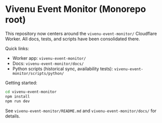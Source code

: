 # Vivenu Event Monitor (Monorepo root)

This repository now centers around the `vivenu-event-monitor/` Cloudflare Worker. All docs, tests, and scripts have been consolidated there.

Quick links:

- Worker app: `vivenu-event-monitor/`
- Docs: `vivenu-event-monitor/docs/`
- Python scripts (historical sync, availability tests): `vivenu-event-monitor/scripts/python/`

Getting started:

```bash
cd vivenu-event-monitor
npm install
npm run dev
```

See `vivenu-event-monitor/README.md` and `vivenu-event-monitor/docs/` for details.
